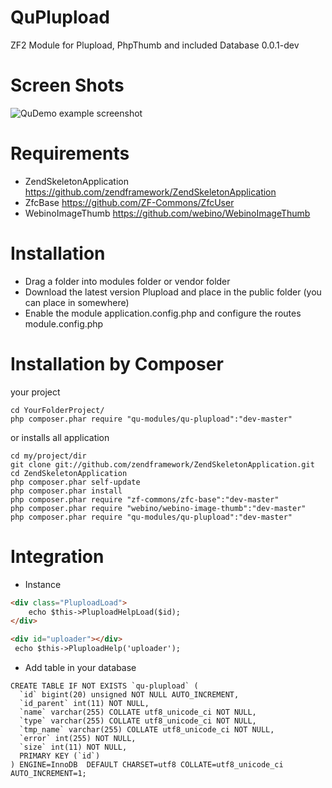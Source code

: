 QuPlupload
==========

ZF2 Module for Plupload, PhpThumb and included Database
0.0.1-dev

Screen Shots
==================================

![QuDemo example screenshot](http://dibuixa.com/screen.png)

Requirements
==================================
- ZendSkeletonApplication https://github.com/zendframework/ZendSkeletonApplication
- ZfcBase https://github.com/ZF-Commons/ZfcUser
- WebinoImageThumb https://github.com/webino/WebinoImageThumb


Installation
========================
- Drag a folder into modules folder or vendor folder
- Download the latest version Plupload and place in the public folder (you can place in somewhere)
- Enable the module application.config.php and configure the routes module.config.php

Installation by Composer
========================

your project

```
cd YourFolderProject/
php composer.phar require "qu-modules/qu-plupload":"dev-master"
```

or installs all application

```
cd my/project/dir
git clone git://github.com/zendframework/ZendSkeletonApplication.git
cd ZendSkeletonApplication
php composer.phar self-update
php composer.phar install
php composer.phar require "zf-commons/zfc-base":"dev-master"
php composer.phar require "webino/webino-image-thumb":"dev-master"
php composer.phar require "qu-modules/qu-plupload":"dev-master"
```

Integration
========================

- Instance

```html
<div class="PluploadLoad">
    echo $this->PluploadHelpLoad($id);
</div>
```
```html
<div id="uploader"></div>
 echo $this->PluploadHelp('uploader');
```


- Add table in your database


```mysql
CREATE TABLE IF NOT EXISTS `qu-plupload` (
  `id` bigint(20) unsigned NOT NULL AUTO_INCREMENT,
  `id_parent` int(11) NOT NULL,
  `name` varchar(255) COLLATE utf8_unicode_ci NOT NULL,
  `type` varchar(255) COLLATE utf8_unicode_ci NOT NULL,
  `tmp_name` varchar(255) COLLATE utf8_unicode_ci NOT NULL,
  `error` int(255) NOT NULL,
  `size` int(11) NOT NULL,
  PRIMARY KEY (`id`)
) ENGINE=InnoDB  DEFAULT CHARSET=utf8 COLLATE=utf8_unicode_ci AUTO_INCREMENT=1;
```

